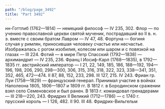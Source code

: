 ```yaml
---
path: "/blog/page_3492"
title: "Part 3492"
---
```


нн-Готтлиб (1762—1814) — немецкий философ — IV 235, 302.
Флор — по учению православной церкви святой мученик, пострадавший во II в. н. э. вместе с своим братом Лавром — IV 47, 48.
Фортуна — богиня случая у римлян, приносившая человеку счастье или несчастье. Изображалась с рогом изобилия, колесом или шаром и с повязкой на глазах — III 224.
Фотий — в мире Петр Спасский (1792—1838) — архимандрит — IV 235, 236.
Франц I Иосиф-Карл (1768—1835), в 1792—1835 гг. австрийский император — I 21, 22, 149, 185, 186, 188—192, 194—196, 198, 206, 290, 298—300, 306, 315, 316, 318, 322, 323, 338—341, 351, 352, 465, 472—474. II 87, 88, 152, 233, 298. III 127, 215. IV 243.
Фриан гр. Луи (1758—1829) — французский генерал. Принимал участие в войнах Наполеона 1805, 1806—1807 и 1809 гг. В 1812 г. в Бородинском сражении взял село Семеновское и был ранен. В 1813 г. командовал гренадерами — III 218—220, 243.
Фридрих II Великий (1712—1786) — с 1740 г. прусский король — I 126, 482. II 90. III 48.
Фридрих-Вильгельм 
